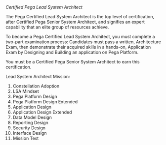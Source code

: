 
*Certified Pega Lead System Architect*  

The Pega Certified Lead System Architect is the top level of certification, after Certified Pega Senior System Architect, and signifies an expert capability that an elite group of resources achieve. 

To become a Pega Certified Lead System Architect, you must complete a two-part examination process:  Candidates must pass a written, Architecture Exam, then demonstrate their acquired skills in a hands-on, Application Exam by Designing and Building an application on Pega Platform. 

You must be a Certified Pega Senior System Architect to earn this certification. 

Lead System Architect Mission:
1. Constellation Adoption
2. LSA Mindset
3. Pega Platform Design
4. Pega Platform Design Extended
5. Application Design
6. Application Design Extended
7. Data Model Design
8. Reporting Design
9. Security Design
10. Interface Design
11. Mission Test

